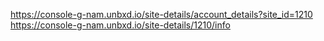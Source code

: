 https://console-g-nam.unbxd.io/site-details/account_details?site_id=1210
https://console-g-nam.unbxd.io/site-details/1210/info
